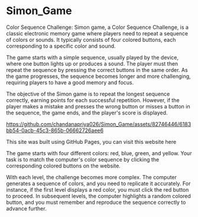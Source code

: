 # Simon_Game
Color Sequence Challenge:
  Simon game, a Color Sequence Challenge, is a classic electronic memory game where players need to repeat a sequence of colors or sounds. It typically consists of four colored buttons, each corresponding to a specific color and sound.

The game starts with a simple sequence, usually played by the device, where one button lights up or produces a sound. The player must then repeat the sequence by pressing the correct buttons in the same order. As the game progresses, the sequence becomes longer and more challenging, requiring players to have a good memory and focus.

The objective of the Simon game is to repeat the longest sequence correctly, earning points for each successful repetition. However, if the player makes a mistake and presses the wrong button or misses a button in the sequence, the game ends, and the player's score is displayed.




https://github.com/chandanapriya026/Simon_Game/assets/82746446/6183bb54-0acb-45c3-865b-06662726aee6



This site was built using GitHub Pages, you can visit this website here

The game starts with four different colors: red, blue, green, and yellow. Your task is to match the computer's color sequence by clicking the corresponding colored buttons on the website.

With each level, the challenge becomes more complex. The computer generates a sequence of colors, and you need to replicate it accurately. For instance, if the first level displays a red color, you must click the red button to proceed. In subsequent levels, the computer highlights a random colored button, and you must remember and reproduce the sequence correctly to advance further.
